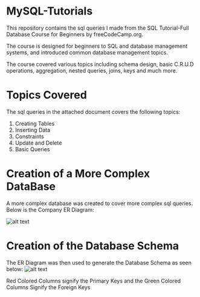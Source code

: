 # MySQL-Tutorials
This repository contains the sql queries I made from the SQL Tutorial-Full Database Course for Beginners by freeCodeCamp.org.

The course is designed for beginners to SQL and database management systems, and introduced common database management topics.

The course covered various topics including schema design, basic C.R.U.D operations, aggregation, nested queries, joins, keys and much more.

# Topics Covered
The sql queries in the attached document covers the following topics:
1) Creating Tables
2) Inserting Data
3) Constraints
4) Update and Delete
5) Basic Queries

# Creation of a More Complex DataBase
A more complex database was created to cover more complex sql queries. Below is the Company ER Diagram:

![alt text](http://www.mikedane.com/databases/sql/company-erd.png)

# Creation of the Database Schema
The ER Diagram was then used to generate the Database Schema as seen below:
![alt text](http://www.mikedane.com/databases/sql/company-relations.png)

Red Colored Columns signify the Primary Keys and the Green Colored Columns Signify the Foreign Keys

